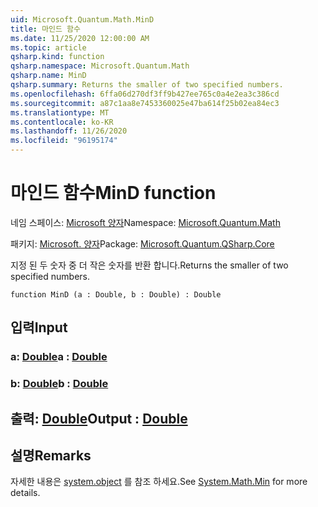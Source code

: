```yaml
---
uid: Microsoft.Quantum.Math.MinD
title: 마인드 함수
ms.date: 11/25/2020 12:00:00 AM
ms.topic: article
qsharp.kind: function
qsharp.namespace: Microsoft.Quantum.Math
qsharp.name: MinD
qsharp.summary: Returns the smaller of two specified numbers.
ms.openlocfilehash: 6ffa06d270df3ff9b427ee765c0a4e2ea3c386cd
ms.sourcegitcommit: a87c1aa8e7453360025e47ba614f25b02ea84ec3
ms.translationtype: MT
ms.contentlocale: ko-KR
ms.lasthandoff: 11/26/2020
ms.locfileid: "96195174"
---
```

# <a name="mind-function"></a><span data-ttu-id="4f43e-102">마인드 함수</span><span class="sxs-lookup"><span data-stu-id="4f43e-102">MinD function</span></span>

<span data-ttu-id="4f43e-103">네임 스페이스: [Microsoft 양자](xref:Microsoft.Quantum.Math)</span><span class="sxs-lookup"><span data-stu-id="4f43e-103">Namespace: [Microsoft.Quantum.Math](xref:Microsoft.Quantum.Math)</span></span>

<span data-ttu-id="4f43e-104">패키지: [Microsoft. 양자](https://nuget.org/packages/Microsoft.Quantum.QSharp.Core)</span><span class="sxs-lookup"><span data-stu-id="4f43e-104">Package: [Microsoft.Quantum.QSharp.Core](https://nuget.org/packages/Microsoft.Quantum.QSharp.Core)</span></span>


<span data-ttu-id="4f43e-105">지정 된 두 숫자 중 더 작은 숫자를 반환 합니다.</span><span class="sxs-lookup"><span data-stu-id="4f43e-105">Returns the smaller of two specified numbers.</span></span>

```qsharp
function MinD (a : Double, b : Double) : Double
```


## <a name="input"></a><span data-ttu-id="4f43e-106">입력</span><span class="sxs-lookup"><span data-stu-id="4f43e-106">Input</span></span>

### <a name="a--double"></a><span data-ttu-id="4f43e-107">a: [Double](xref:microsoft.quantum.lang-ref.double)</span><span class="sxs-lookup"><span data-stu-id="4f43e-107">a : [Double](xref:microsoft.quantum.lang-ref.double)</span></span>




### <a name="b--double"></a><span data-ttu-id="4f43e-108">b: [Double](xref:microsoft.quantum.lang-ref.double)</span><span class="sxs-lookup"><span data-stu-id="4f43e-108">b : [Double](xref:microsoft.quantum.lang-ref.double)</span></span>





## <a name="output--double"></a><span data-ttu-id="4f43e-109">출력: [Double](xref:microsoft.quantum.lang-ref.double)</span><span class="sxs-lookup"><span data-stu-id="4f43e-109">Output : [Double](xref:microsoft.quantum.lang-ref.double)</span></span>



## <a name="remarks"></a><span data-ttu-id="4f43e-110">설명</span><span class="sxs-lookup"><span data-stu-id="4f43e-110">Remarks</span></span>

<span data-ttu-id="4f43e-111">자세한 내용은 [system.object](https://docs.microsoft.com/dotnet/api/system.math.min) 를 참조 하세요.</span><span class="sxs-lookup"><span data-stu-id="4f43e-111">See [System.Math.Min](https://docs.microsoft.com/dotnet/api/system.math.min) for more details.</span></span>
